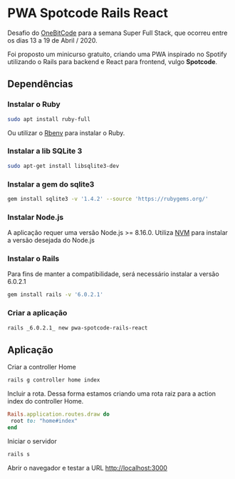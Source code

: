 # PWA Spotcode Rails React

Desafio do [OneBitCode](https://onebitcode.com/) para a semana Super Full Stack, que ocorreu entre os dias 13 a 19 de Abril / 2020.

Foi proposto um minicurso gratuito, criando uma PWA inspirado no Spotify utilizando o Rails para backend e React para frontend, vulgo **Spotcode**.

## Dependências

### Instalar o Ruby

```bash
sudo apt install ruby-full
```

Ou utilizar o [Rbenv](https://github.com/rbenv/rbenv) para instalar o Ruby.

### Instalar a lib SQLite 3

```bash
sudo apt-get install libsqlite3-dev
```

### Instalar a gem do sqlite3

```bash
gem install sqlite3 -v '1.4.2' --source 'https://rubygems.org/'
```

### Instalar Node.js

A aplicação requer uma versão Node.js >= 8.16.0. Utiliza [NVM](https://github.com/nvm-sh/nvm) para instalar a versão desejada do Node.js

### Instalar o Rails

Para fins de manter a compatibilidade, será necessário instalar a versão 6.0.2.1

```bash
gem install rails -v '6.0.2.1'
```

### Criar a aplicação

```bash
rails _6.0.2.1_ new pwa-spotcode-rails-react
```

## Aplicação

Criar a controller Home

```bash
rails g controller home index
```

Incluir a rota. Dessa forma estamos criando uma rota raiz para a action index do controller Home.

```ruby
Rails.application.routes.draw do
 root to: "home#index"
end
```

Iniciar o servidor

```bash
rails s
```
Abrir o navegador e testar a URL [http://localhost:3000](http://localhost:3000)
